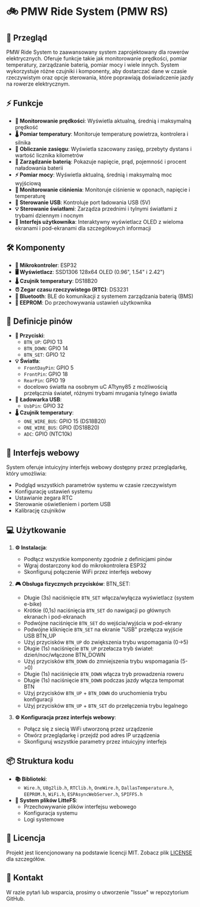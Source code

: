 # 🚲 PMW Ride System (PMW RS)

## 📝 Przegląd
PMW Ride System to zaawansowany system zaprojektowany dla rowerów elektrycznych. Oferuje funkcje takie jak monitorowanie prędkości, pomiar temperatury, zarządzanie baterią, pomiar mocy i wiele innych. System wykorzystuje różne czujniki i komponenty, aby dostarczać dane w czasie rzeczywistym oraz opcje sterowania, które poprawiają doświadczenie jazdy na rowerze elektrycznym.

## ⚡ Funkcje
- **🔄 Monitorowanie prędkości**: Wyświetla aktualną, średnią i maksymalną prędkość
- **🌡️ Pomiar temperatury**: Monitoruje temperaturę powietrza, kontrolera i silnika
- **📏 Obliczanie zasięgu**: Wyświetla szacowany zasięg, przebyty dystans i wartość licznika kilometrów
- **🔋 Zarządzanie baterią**: Pokazuje napięcie, prąd, pojemność i procent naładowania baterii
- **⚡ Pomiar mocy**: Wyświetla aktualną, średnią i maksymalną moc wyjściową
- **💨 Monitorowanie ciśnienia**: Monitoruje ciśnienie w oponach, napięcie i temperaturę
- **🔌 Sterowanie USB**: Kontroluje port ładowania USB (5V)
- **💡 Sterowanie światłami**: Zarządza przednimi i tylnymi światłami z trybami dziennym i nocnym
- **📱 Interfejs użytkownika**: Interaktywny wyświetlacz OLED z wieloma ekranami i pod-ekranami dla szczegółowych informacji

## 🛠️ Komponenty
- **🧠 Mikrokontroler**: ESP32
- **🖥️ Wyświetlacz**: SSD1306 128x64 OLED (0.96", 1.54" i 2.42")
- **🌡️ Czujnik temperatury**: DS18B20
- **⏰ Zegar czasu rzeczywistego (RTC)**: DS3231
- **📶 Bluetooth**: BLE do komunikacji z systemem zarządzania baterią (BMS)
- **💾 EEPROM**: Do przechowywania ustawień użytkownika

## 📍 Definicje pinów
- **🔘 Przyciski**:
  - `BTN_UP`: GPIO 13
  - `BTN_DOWN`: GPIO 14
  - `BTN_SET`: GPIO 12
- **💡 Światła**:
  - `FrontDayPin`: GPIO 5
  - `FrontPin`: GPIO 18
  - `RearPin`: GPIO 19
  - docelowo światła na osobnym uC
    ATtyny85 z możliwością przełącznia świateł, różnymi trybami mrugania tylnego światła
- **🔌 Ładowarka USB**:
  - `UsbPin`: GPIO 32
- **🌡️ Czujnik temperatury**:
  - `ONE_WIRE_BUS`: GPIO 15 (DS18B20)
  - `ONE_WIRE_BUS`: GPIO (DS18B20)
  - `ADC`: GPIO (NTC10k)

## 📱 Interfejs webowy
System oferuje intuicyjny interfejs webowy dostępny przez przeglądarkę, który umożliwia:
- Podgląd wszystkich parametrów systemu w czasie rzeczywistym
- Konfigurację ustawień systemu
- Ustawianie zegara RTC
- Sterowanie oświetleniem i portem USB
- Kalibrację czujników

## 💻 Użytkowanie
1. **⚙️ Instalacja**:
    - Podłącz wszystkie komponenty zgodnie z definicjami pinów
    - Wgraj dostarczony kod do mikrokontrolera ESP32
    - Skonfiguruj połączenie WiFi przez interfejs webowy

2. **🎮 Obsługa fizycznych przycisków**:
    BTN_SET:
    - Długie (3s) naciśnięcie `BTN_SET` włącza/wyłącza wyświetlacz (system e-bike)
    - Krótkie (0,1s) naciśnięcia `BTN_SET` do nawigacji po głównych ekranach i pod-ekranach
    - Podwójne naciśnięcie `BTN_SET` do wejścia/wyjścia w pod-ekrany
    - Podwójne kliknięcie `BTN_SET` na ekranie "USB" przełącza wyjście USB
    BTN_UP
    - Użyj przycisków `BTN_UP` do zwiększenia trybu wspomagania (0->5)
    - Długie (1s) naciśnięcie `BTN_UP` przełacza tryb świateł: dzień/noc/włączone
    BTN_DOWN
    - Użyj przycisków `BTN_DOWN` do zmniejszenia trybu wspomagania (5->0)
    - Długie (1s) naciśnięcie `BTN_DOWN` włącza tryb prowadzenia roweru
    - Długie (1s) naciśnięcie `BTN_DOWN` podczas jazdy włącza tempomat
    BTN
    - Użyj przycisków `BTN_UP` + `BTN_DOWN` do uruchomienia trybu konfiguracji
    - Użyj przycisków `BTN_UP` + `BTN_SET` do przełączenia trybu legalnego
      
4. **⚙️ Konfiguracja przez interfejs webowy**:
    - Połącz się z siecią WiFi utworzoną przez urządzenie
    - Otwórz przeglądarkę i przejdź pod adres IP urządzenia
    - Skonfiguruj wszystkie parametry przez intuicyjny interfejs

## 📦 Struktura kodu
- **📚 Biblioteki**:
  - `Wire.h`, `U8g2lib.h`, `RTClib.h`, `OneWire.h`, `DallasTemperature.h`, `EEPROM.h`, `WiFi.h`, `ESPAsyncWebServer.h`, `SPIFFS.h`
- **💾 System plików LitteFS**:
  - Przechowywanie plików interfejsu webowego
  - Konfiguracja systemu
  - Logi systemowe

## 📄 Licencja
Projekt jest licencjonowany na podstawie licencji MIT. Zobacz plik [LICENSE](LICENSE) dla szczegółów.

## 📧 Kontakt
W razie pytań lub wsparcia, prosimy o utworzenie "Issue" w repozytorium GitHub.
